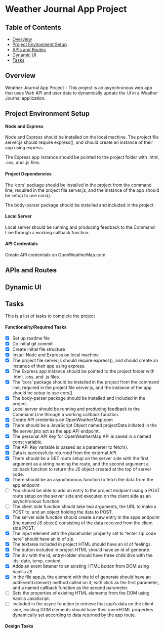 # Weather Journal App Project

## Table of Contents

* [Overview](#overview)
* [Project Environment Setup](#project)
* [APIs and Routes](#api)
* [Dynamic UI](#dynamic)
* [Tasks](#tasks)

## Overview

Weather Journal App Project - This project is an asynchronous web app that uses Web API and user data to dynamically update the UI in a Weather Journal application.


## Project Environment Setup

#### Node and Express
Node and Express should be installed on the local machine. The project file server.js should require express(), and should create an instance of their app using express.

The Express app instance should be pointed to the project folder with .html, .css, and .js files.

#### Project Dependencies
The ‘cors’ package should be installed in the project from the command line, required in the project file server.js, and the instance of the app should be setup to use cors().

The body-parser package should be installed and included in the project.

#### Local Server
Local server should be running and producing feedback to the Command Line through a working callback function.

#### API Credentials
Create API credentials on OpenWeatherMap.com

## APIs and Routes

## Dynamic UI

## Tasks

This is a list of tasks to complete the project

#### Functionality/Required Tasks
- [x] Set up readme file
- [x] Do initial git commit
- [x] Create initial file structure
- [x] Install Node and Express on local machine
- [x] The project file server.js should require express(), and should create an instance of their app using express.
- [x] The Express app instance should be pointed to the project folder with .html, .css, and .js files.
- [x] The ‘cors’ package should be installed in the project from the command line, required in the project file server.js, and the instance of the app should be setup to use cors().
- [x] The body-parser package should be installed and included in the project.
- [x] Local server should be running and producing feedback to the Command Line through a working callback function.
- [x] Create API credentials on OpenWeatherMap.com
- [x] There should be a JavaScript Object named projectData initiated in the file server.jsto act as the app API endpoint.
- [x] The personal API Key for OpenWeatherMap API is saved in a named const variable.
- [x] The API Key variable is passed as a parameter to fetch().
- [x] Data is successfully returned from the external API.
- [x] There should be a GET route setup on the server side with the first argument as a string naming the route, and the second argument a callback function to return the JS object created at the top of server code.
- [x] There should be an asynchronous function to fetch the data from the app endpoint
- [ ] You should be able to add an entry to the project endpoint using a POST route setup on the server side and executed on the client side as an asynchronous function.
- [ ] The client side function should take two arguments, the URL to make a POST to, and an object holding the data to POST.
- [x] The server side function should create a new entry in the apps endpoint (the named JS object) consisting of the data received from the client side POST.
- [x] The input element with the placeholder property set to “enter zip code here” should have an id of zip.
- [x] The textarea included in project HTML should have an id of feelings.
- [x] The button included in project HTML should have an id of generate.
- [x] The div with the id, entryHolder should have three child divs with the ids: date, temp, content
- [x] Adds an event listener to an existing HTML button from DOM using Vanilla JS.
- [x] In the file app.js, the element with the id of generate should have an addEventListener() method called on it, with click as the first parameter, and a named callback function as the second parameter.
- [ ] Sets the properties of existing HTML elements from the DOM using Vanilla JavaScript.
- [ ] Included in the async function to retrieve that app’s data on the client side, existing DOM elements should have their innerHTML properties dynamically set according to data returned by the app route.

#### Design Tasks